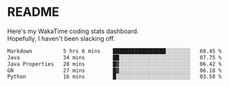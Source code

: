 # README

Here's my WakaTime coding stats dashboard.  
Hopefully, I haven't been slacking off.

<!--START_SECTION:waka-->

```txt
Markdown          5 hrs 6 mins    █████████████████░░░░░░░░   68.45 %
Java              34 mins         ██░░░░░░░░░░░░░░░░░░░░░░░   07.75 %
Java Properties   28 mins         █▓░░░░░░░░░░░░░░░░░░░░░░░   06.42 %
GN                27 mins         █▓░░░░░░░░░░░░░░░░░░░░░░░   06.18 %
Python            16 mins         █░░░░░░░░░░░░░░░░░░░░░░░░   03.58 %
```

<!--END_SECTION:waka-->